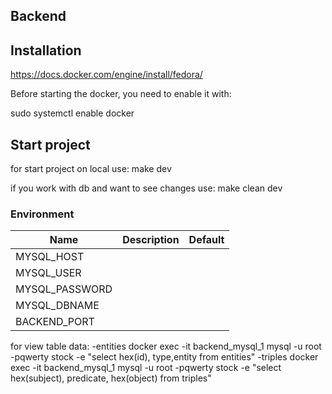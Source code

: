 ## Backend

## Installation

https://docs.docker.com/engine/install/fedora/

Before starting the docker, you need to enable it with:

sudo systemctl enable docker

## Start project

for start project on local use:
make dev

if you work with db and want to see changes use:
make clean dev

### Environment

| Name           | Description | Default |
| -------------- | ----------- | ------- |
| MYSQL_HOST     |             |         |
| MYSQL_USER     |             |         |
| MYSQL_PASSWORD |             |         |
| MYSQL_DBNAME   |             |         |
| BACKEND_PORT   |             |         |

for view table data:
-entities
docker exec -it backend_mysql_1 mysql -u root -pqwerty stock -e "select hex(id), type,entity from entities"
-triples
docker exec -it backend_mysql_1 mysql -u root -pqwerty stock -e "select hex(subject), predicate, hex(object) from triples"

